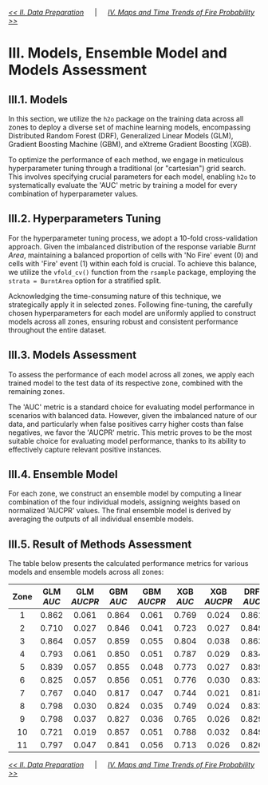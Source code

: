 [*<< II. Data Preparation*](https://github.com/abid-mohamed/Mapping_the_Spatio-Temporal_Distribution_of_Fires_in_the_Amazon/blob/main/2_data_preparation/README.md) 
&emsp; | &emsp;
[*IV. Maps and Time Trends of Fire Probability >>*](https://github.com/abid-mohamed/Mapping_the_Spatio-Temporal_Distribution_of_Fires_in_the_Amazon/blob/main/README.md#iv-maps-and-time-trends-of-fire-probability)

# III. Models, Ensemble Model and Models Assessment

## III.1. Models

In this section, we utilize the $\texttt{h2o}$ package on the training data across all zones to deploy a diverse set of machine learning models, encompassing Distributed Random Forest (DRF), Generalized Linear Models (GLM), Gradient Boosting Machine (GBM), and eXtreme Gradient Boosting (XGB).

To optimize the performance of each method, we engage in meticulous hyperparameter tuning through a traditional (or "cartesian") grid search. This involves specifying crucial parameters for each model, enabling $\texttt{h2o}$ to systematically evaluate the 'AUC' metric by training a model for every combination of hyperparameter values.

##  III.2. Hyperparameters Tuning

For the hyperparameter tuning process, we adopt a 10-fold cross-validation approach. Given the imbalanced distribution of the response variable *Burnt Area*, maintaining a balanced proportion of cells with 'No Fire' event (0) and cells with 'Fire' event (1) within each fold is crucial. To achieve this balance, we utilize the `vfold_cv()` function from the $\texttt{rsample}$ package, employing the `strata = BurntArea` option for a stratified split.

Acknowledging the time-consuming nature of this technique, we strategically apply it in selected zones. Following fine-tuning, the carefully chosen hyperparameters for each model are uniformly applied to construct models across all zones, ensuring robust and consistent performance throughout the entire dataset.

## III.3. Models Assessment

To assess the performance of each model across all zones, we apply each trained model to the test data of its respective zone, combined with the remaining zones.

The 'AUC' metric is a standard choice for evaluating model performance in scenarios with balanced data. However, given the imbalanced nature of our data, and particularly when false positives carry higher costs than false negatives, we favor the 'AUCPR' metric. This metric proves to be the most suitable choice for evaluating model performance, thanks to its ability to effectively capture relevant positive instances.

## III.4. Ensemble Model

For each zone, we construct an ensemble model by computing a linear combination of the four individual models, assigning weights based on normalized 'AUCPR' values. The final ensemble model is derived by averaging the outputs of all individual ensemble models.

## III.5. Result of Methods Assessment

The table below presents the calculated performance metrics for various models and ensemble models across all zones:

<!-- Table -->
| **Zone** | **GLM _AUC_** | **GLM _AUCPR_** | **GBM _AUC_** | **GBM _AUCPR_** | **XGB _AUC_** | **XGB _AUCPR_** | **DRF _AUC_** | **DRF _AUCPR_** | **Ensemble _AUC_** | **Ensemble _AUCPR_** |
|:---:|:---:|:---:|:---:|:---:|:---:|:---:|:---:|:---:|:---:|:---:|
| 1 | 0.862 | 0.061 | 0.864 | 0.061 | 0.769 | 0.024 | 0.861 | 0.074 | 0.875 | 0.088 |
| 2 | 0.710 | 0.027 | 0.846 | 0.041 | 0.723 | 0.027 | 0.849 | 0.061 | 0.839 | 0.038 |
| 3 | 0.864 | 0.057 | 0.859 | 0.055 | 0.804 | 0.038 | 0.863 | 0.078 | 0.945 | 0.158 |
| 4 | 0.793 | 0.061 | 0.850 | 0.051 | 0.787 | 0.029 | 0.834 | 0.077 | 0.922 | 0.156 |
| 5 | 0.839 | 0.057 | 0.855 | 0.048 | 0.773 | 0.027 | 0.839 | 0.075 | 0.907 | 0.163 |
| 6 | 0.825 | 0.057 | 0.856 | 0.051 | 0.776 | 0.030 | 0.833 | 0.080 | 0.925 | 0.168 |
| 7 | 0.767 | 0.040 | 0.817 | 0.047 | 0.744 | 0.021 | 0.818 | 0.063 | 0.806 | 0.035 |
| 8 | 0.798 | 0.030 | 0.824 | 0.035 | 0.749 | 0.024 | 0.833 | 0.075 | 0.885 | 0.157 |
| 9 | 0.798 | 0.037 | 0.827 | 0.036 | 0.765 | 0.026 | 0.829 | 0.047 | 0.904 | 0.081 |
| 10 | 0.721 | 0.019 | 0.857 | 0.051 | 0.788 | 0.032 | 0.849 | 0.067 | 0.927 | 0.108 |
| 11 | 0.797 | 0.047 | 0.841 | 0.056 | 0.713 | 0.026 | 0.826 | 0.081 | 0.959 | 0.299 |








[*<< II. Data Preparation*](https://github.com/abid-mohamed/Mapping_the_Spatio-Temporal_Distribution_of_Fires_in_the_Amazon/blob/main/2_data_preparation/README.md) 
&emsp; | &emsp;
[*IV. Maps and Time Trends of Fire Probability >>*](https://github.com/abid-mohamed/Mapping_the_Spatio-Temporal_Distribution_of_Fires_in_the_Amazon/blob/main/README.md#iv-maps-and-time-trends-of-fire-probability)